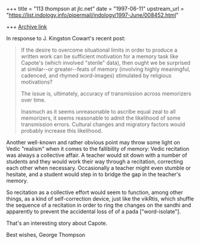 +++
title = "113 thompson at jlc.net"
date = "1997-06-11"
upstream_url = "https://list.indology.info/pipermail/indology/1997-June/008452.html"

+++
[Archive link](https://list.indology.info/pipermail/indology/1997-June/008452.html)

In response to J. Kingston Cowart's recent post:
>
>
>If the desire to overcome situational limits in order to produce a
>written work can be sufficient motivation for a memory task like
>Capote's (which involved "sterile" data), then ought we be surprised
>at similar--or greater--feats of memory (involving highly meaningful,
>cadenced, and rhymed word-images) stimulated by religious
>motivations?
>
>The issue is, ultimately, accuracy of transmission across memorizers
>over time.
>
>Inasmuch as it seems unreasonable to ascribe equal zeal to all
>memorizers, it seems reasonable to admit the likelihood of some
>transmission errors.  Cultural changes and migratory factors would
>probably increase this likelihood.
>

Another well-known and rather obvious point may throw some light on Vedic
"realism" when it comes to the fallibility of memory: Vedic recitation was
always a collective affair. A teacher would sit down with a number of
students and they would work their way through a recitation, correcting
each other when necessary. Occasionally a teacher might even stumble or
hesitate, and a student would step in to bridge the gap in the teacher's
memory.

So recitation as a collective effort would seem to function, among other
things, as a kind of self-correction device, just like the vikRtis, which
shuffle the sequence of a recitation in order to ring the changes on the
sandhi and apparently to prevent the accidental loss of of a pada
["word-isolate"].

That's an interesting story about Capote.

Best wishes,
George Thompson






